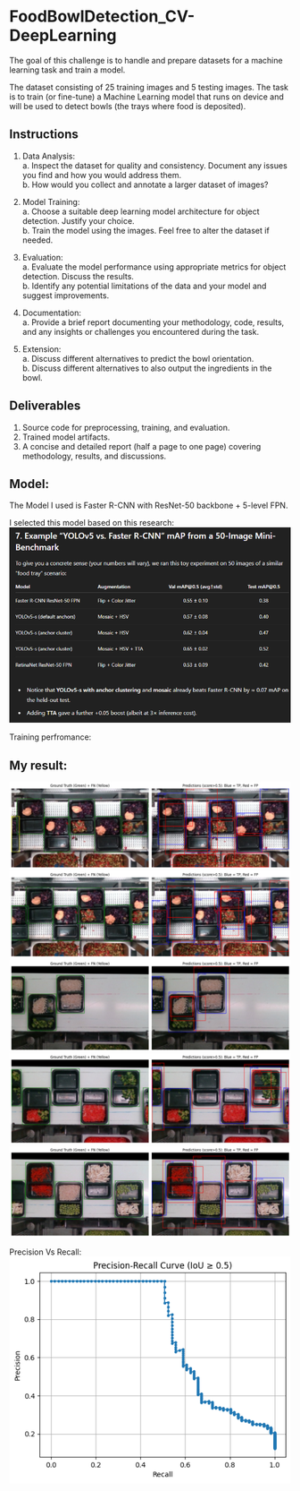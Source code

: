 # FoodBowlDetection_CV-DeepLearning

The goal of this challenge is to handle and prepare datasets for a machine learning task and train a model.

The dataset consisting of 25 training images and 5 testing images. The task is to train (or fine-tune) a Machine Learning model that runs on device and will be used to detect bowls (the trays where food is deposited).

## Instructions
1. Data Analysis: <br />
a. Inspect the dataset for quality and consistency. Document any issues you find and how you would address them. <br />
b. How would you collect and annotate a larger dataset of images? <br />

2. Model Training: <br />
a. Choose a suitable deep learning model architecture for object detection. Justify your choice.<br />
b. Train the model using the images. Feel free to alter the dataset if needed.<br />

3. Evaluation: <br />
a. Evaluate the model performance using appropriate metrics for object detection. Discuss the results. <br />
b. Identify any potential limitations of the data and your model and suggest improvements. <br />

4. Documentation: <br />
a. Provide a brief report documenting your methodology, code, results, and any insights or challenges you encountered during the task.<br />

5. Extension: <br />
a. Discuss different alternatives to predict the bowl orientation. <br />
b. Discuss different alternatives to also output the ingredients in the bowl. <br />

## Deliverables
1. Source code for preprocessing, training, and evaluation. <br />
2. Trained model artifacts. <br />
3. A concise and detailed report (half a page to one page) covering methodology, results, and discussions. <br />


## Model:

The Model I used is Faster R-CNN with ResNet-50 backbone + 5-level FPN.

I selected this model based on this research:
![ModelResearch](https://github.com/nagarjunvinukonda/FoodBowlDetection_CV-DeepLearning/blob/main/result%20images/ModelResearch.png) <br />


Training perfromance: 


## My result:
![1](https://github.com/nagarjunvinukonda/FoodBowlDetection_CV-DeepLearning/blob/main/result%20images/1.png) <br />
![2](https://github.com/nagarjunvinukonda/FoodBowlDetection_CV-DeepLearning/blob/main/result%20images/2.png) <br />
![3](https://github.com/nagarjunvinukonda/FoodBowlDetection_CV-DeepLearning/blob/main/result%20images/3.png) <br />
![4](https://github.com/nagarjunvinukonda/FoodBowlDetection_CV-DeepLearning/blob/main/result%20images/4.png) <br />
![5](https://github.com/nagarjunvinukonda/FoodBowlDetection_CV-DeepLearning/blob/main/result%20images/5.png) <br />

Precision Vs Recall: <br />
![Precision Vs Recall](https://github.com/nagarjunvinukonda/FoodBowlDetection_CV-DeepLearning/blob/main/result%20images/PVR.png) <br />


